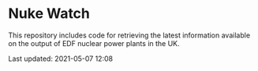# Nuke Watch

This repository includes code for retrieving the latest information available on the output of EDF nuclear power plants in the UK.

Last updated: 2021-05-07 12:08